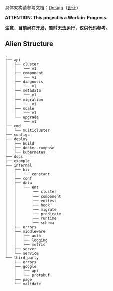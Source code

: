 具体架构请参考文档：[Design](design.md)（[设计](design_cn.md)）

**ATTENTION: This project is a Work-in-Progress.**

**注意，目前尚在开发，暂时无法运行，仅供代码参考。**

## Alien Structure
```
.
├── api
│   ├── cluster
│   │   └── v1
│   ├── component
│   │   └── v1
│   ├── diagnosis
│   │   └── v1
│   ├── metadata
│   │   └── v1
│   ├── migration
│   │   └── v1
│   ├── scale
│   │   └── v1
│   └── upgrade
│       └── v1
├── cmd
│   └── multicluster
├── configs
├── deploy
│   ├── build
│   ├── docker-compose
│   └── kubernetes
├── docs
├── example
├── internal
│   ├── biz
│   │   └── constant
│   ├── conf
│   ├── data
│   │   └── ent
│   │       ├── cluster
│   │       ├── component
│   │       ├── enttest
│   │       ├── hook
│   │       ├── migrate
│   │       ├── predicate
│   │       ├── runtime
│   │       └── schema
│   ├── errors
│   ├── middleware
│   │   ├── auth
│   │   ├── logging
│   │   └── metric
│   ├── server
│   └── service
└── third_party
    ├── errors
    ├── google
    │   ├── api
    │   └── protobuf
    ├── page
    └── validate

```
